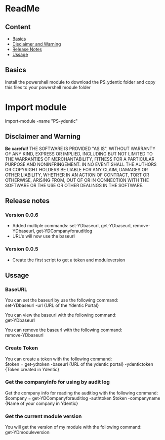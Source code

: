 
# ReadMe

## Content
 * [Basics](#basics)
 * [Disclaimer and Warning](#disclaimer-and-warning)
 * [Release Notes](#release-notes)
 * [Ussage](*Ussage)

## Basics
Install the powershell module to download the PS_ydentic folder and copy this files to your powershell module folder

# Import module
import-module -name "PS-ydentic"

## Disclaimer and Warning
**Be careful!** THE SOFTWARE IS PROVIDED "AS IS", WITHOUT WARRANTY OF ANY KIND, EXPRESS OR IMPLIED, INCLUDING BUT NOT LIMITED TO THE WARRANTIES OF MERCHANTABILITY, FITNESS FOR A PARTICULAR PURPOSE AND NONINFRINGEMENT.
IN NO EVENT SHALL THE AUTHORS OR COPYRIGHT HOLDERS BE LIABLE FOR ANY CLAIM, DAMAGES OR OTHER LIABILITY, WHETHER IN AN ACTION OF CONTRACT, TORT OR OTHERWISE, ARISING FROM,
OUT OF OR IN CONNECTION WITH THE SOFTWARE OR THE USE OR OTHER DEALINGS IN THE SOFTWARE.


## Release notes

### Version 0.0.6
* Added multiple commands: set-YDbaseurl, get-YDbaseurl, remove-YDbaseurl, get-YDCompanyforauditlog
* URL's will now use the baseurl

### Version 0.0.5
* Create the first script to get a token and moduleversion

## Ussage
### BaseURL
You can set the baseurl by use the following command:<br>
set-YDbaseurl -url {URL of the Ydentic Portal}

You can view the baseurl with the following command:<br>
get-YDbaseurl

You can remove the baseurl with the following command:<br>
remove-YDbaseurl

### Create Token
You can create a token with the following command:<br>
$token = get-ydtoken -baseurl {URL of the ydentic portal} -ydentictoken {Token created in Ydentic}

### Get the companyinfo for using by audit log
Get the company info for reading the auditlog with the following command:<br>
$company = get-YDCompanyforauditlog -authtoken $token -companyname {Name of your company in Ydentic}


### Get the current module version
You will get the version of my module with the following command:<br>
get-YDmoduleversion





